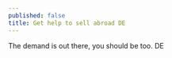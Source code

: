 ```yaml
---
published: false
title: Get help to sell abroad DE
---
```

The demand is out there, you should be too. DE
